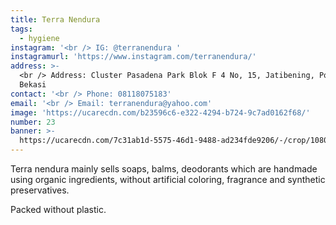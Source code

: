 ```yaml
---
title: Terra Nendura
tags:
  - hygiene
instagram: '<br /> IG: @terranendura '
instagramurl: 'https://www.instagram.com/terranendura/'
address: >-
  <br /> Address: Cluster Pasadena Park Blok F 4 No, 15, Jatibening, Pondokgede,
  Bekasi
contact: '<br /> Phone: 08118075183'
email: '<br /> Email: terranendura@yahoo.com'
image: 'https://ucarecdn.com/b23596c6-e322-4294-b724-9c7ad0162f68/'
number: 23
banner: >-
  https://ucarecdn.com/7c31ab1d-5575-46d1-9488-ad234fde9206/-/crop/1080x537/0,240/-/preview/
---
```

Terra nendura mainly sells soaps, balms, deodorants which are handmade using organic ingredients, without artificial coloring, fragrance and synthetic preservatives. 

Packed without plastic.
